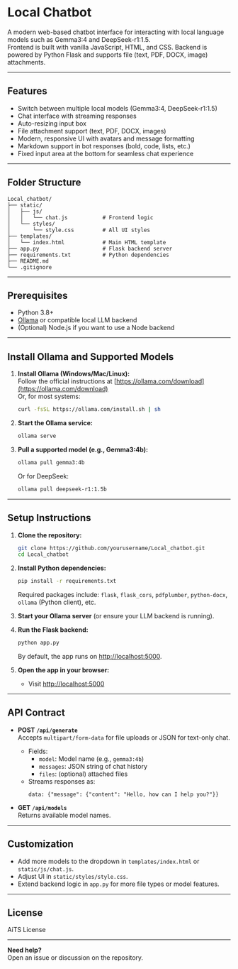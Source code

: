 # Local Chatbot

A modern web-based chatbot interface for interacting with local language models such as Gemma3:4 and DeepSeek-r1:1.5.  
Frontend is built with vanilla JavaScript, HTML, and CSS. Backend is powered by Python Flask and supports file (text, PDF, DOCX, image) attachments.

---

## Features

- Switch between multiple local models (Gemma3:4, DeepSeek-r1:1.5)
- Chat interface with streaming responses
- Auto-resizing input box
- File attachment support (text, PDF, DOCX, images)
- Modern, responsive UI with avatars and message formatting
- Markdown support in bot responses (bold, code, lists, etc.)
- Fixed input area at the bottom for seamless chat experience

---

## Folder Structure

```
Local_chatbot/
├── static/
│   ├── js/
│   │   └── chat.js           # Frontend logic
│   └── styles/
│       └── style.css         # All UI styles
├── templates/
│   └── index.html            # Main HTML template
├── app.py                    # Flask backend server
├── requirements.txt          # Python dependencies
├── README.md
└── .gitignore
```

---

## Prerequisites

- Python 3.8+
- [Ollama](https://ollama.com/) or compatible local LLM backend
- (Optional) Node.js if you want to use a Node backend

---

## Install Ollama and Supported Models

1. **Install Ollama (Windows/Mac/Linux):**  
   Follow the official instructions at [https://ollama.com/download](https://ollama.com/download)  
   Or, for most systems:
   ```sh
   curl -fsSL https://ollama.com/install.sh | sh
   ```

2. **Start the Ollama service:**  
   ```sh
   ollama serve
   ```

3. **Pull a supported model (e.g., Gemma3:4b):**  
   ```sh
   ollama pull gemma3:4b
   ```
   Or for DeepSeek:
   ```sh
   ollama pull deepseek-r1:1.5b
   ```

---

## Setup Instructions

1. **Clone the repository:**
   ```sh
   git clone https://github.com/yourusername/Local_chatbot.git
   cd Local_chatbot
   ```

2. **Install Python dependencies:**
   ```sh
   pip install -r requirements.txt
   ```
   Required packages include: `flask`, `flask_cors`, `pdfplumber`, `python-docx`, `ollama` (Python client), etc.

3. **Start your Ollama server** (or ensure your LLM backend is running).

4. **Run the Flask backend:**
   ```sh
   python app.py
   ```
   By default, the app runs on [http://localhost:5000](http://localhost:5000).

5. **Open the app in your browser:**
   - Visit [http://localhost:5000](http://localhost:5000)

---

## API Contract

- **POST `/api/generate`**  
  Accepts `multipart/form-data` for file uploads or JSON for text-only chat.
  - Fields:
    - `model`: Model name (e.g., `gemma3:4b`)
    - `messages`: JSON string of chat history
    - `files`: (optional) attached files
  - Streams responses as:
    ```
    data: {"message": {"content": "Hello, how can I help you?"}}
    ```

- **GET `/api/models`**  
  Returns available model names.

---

## Customization

- Add more models to the dropdown in `templates/index.html` or `static/js/chat.js`.
- Adjust UI in `static/styles/style.css`.
- Extend backend logic in `app.py` for more file types or model features.

---

## License

AiTS License

---

**Need help?**  
Open an issue or discussion on the repository.